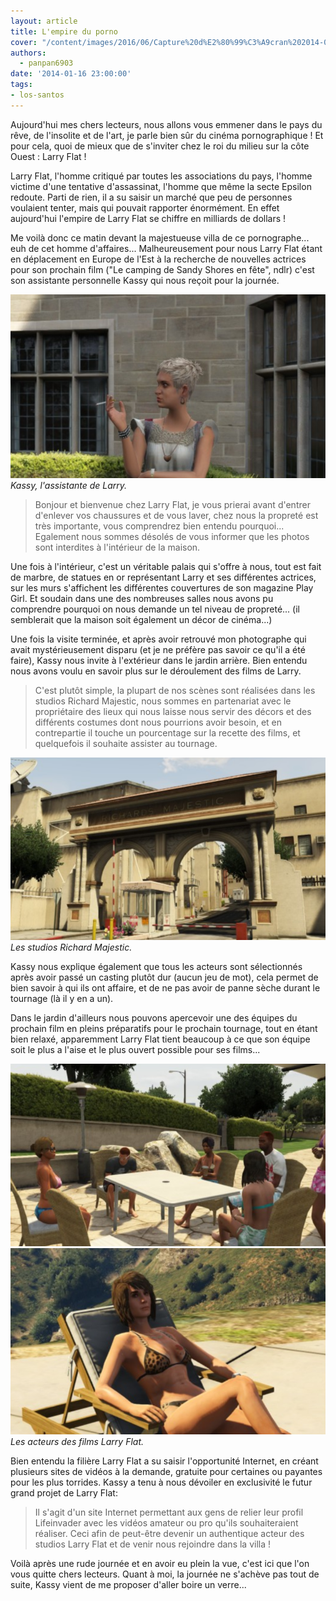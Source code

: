 ```yaml
---
layout: article
title: L'empire du porno
cover: "/content/images/2016/06/Capture%20d%E2%80%99%C3%A9cran%202014-01-07%20%C3%A0%2022.13.29.png"
authors:
  - panpan6903
date: '2014-01-16 23:00:00'
tags:
- los-santos
---
```


Aujourd'hui mes chers lecteurs, nous allons vous emmener dans le pays du rêve, de l'insolite et de l'art, je parle bien sûr du cinéma pornographique ! Et pour cela, quoi de mieux que de s'inviter chez le roi du milieu sur la côte Ouest : Larry Flat !

Larry Flat, l'homme critiqué par toutes les associations du pays, l'homme victime d'une tentative d'assassinat, l'homme que même la secte Epsilon redoute. Parti de rien, il a su saisir un marché que peu de personnes voulaient tenter, mais qui pouvait rapporter énormément. En effet aujourd'hui l'empire de Larry Flat se chiffre en milliards de dollars !

Me voilà donc ce matin devant la majestueuse villa de ce pornographe... euh de cet homme d'affaires... Malheureusement pour nous Larry Flat étant en déplacement en Europe de l'Est à la recherche de nouvelles actrices pour son prochain film ("Le camping de Sandy Shores en fête", ndlr) c'est son assistante personnelle Kassy qui nous reçoit pour la journée.

![Kassy, l'assistante de Larry.](/content/images/2016/06/Capture%20d%E2%80%99%C3%A9cran%202014-01-07%20%C3%A0%2022.14.07.png)
_Kassy, l'assistante de Larry._

> Bonjour et bienvenue chez Larry Flat, je vous prierai avant d'entrer d'enlever vos chaussures et de vous laver, chez nous la propreté est très importante, vous comprendrez bien entendu pourquoi... Egalement nous sommes désolés de vous informer que les photos sont interdites à l'intérieur de la maison.

Une fois à l'intérieur, c'est un véritable palais qui s'offre à nous, tout est fait de marbre, de statues en or représentant Larry et ses différentes actrices, sur les murs s'affichent les différentes couvertures de son magazine Play Girl. Et soudain dans une des nombreuses salles nous avons pu comprendre pourquoi on nous demande un tel niveau de propreté... (il semblerait que la maison soit également un décor de cinéma...)

Une fois la visite terminée, et après avoir retrouvé mon photographe qui avait mystérieusement disparu (et je ne préfère pas savoir ce qu'il a été faire), Kassy nous invite à l'extérieur dans le jardin arrière. Bien entendu nous avons voulu en savoir plus sur le déroulement des films de Larry.

> C'est plutôt simple, la plupart de nos scènes sont réalisées dans les studios Richard Majestic, nous sommes en partenariat avec le propriétaire des lieux qui nous laisse nous servir des décors et des différents costumes dont nous pourrions avoir besoin, et en contrepartie il touche un pourcentage sur la recette des films, et quelquefois il souhaite assister au tournage.

![Les studios Richard Majestic.](/content/images/2016/06/Capture%20d%E2%80%99%C3%A9cran%202014-01-07%20%C3%A0%2022.13.40.png)
_Les studios Richard Majestic._

Kassy nous explique également que tous les acteurs sont sélectionnés après avoir passé un casting plutôt dur (aucun jeu de mot), cela permet de bien savoir à qui ils ont affaire, et de ne pas avoir de panne sèche durant le tournage (là il y en a un).

Dans le jardin d'ailleurs nous pouvons apercevoir une des équipes du prochain film en pleins préparatifs pour le prochain tournage, tout en étant bien relaxé, apparemment Larry Flat tient beaucoup à ce que son équipe soit le plus a l'aise et le plus ouvert possible pour ses films...

![](/content/images/2016/06/Capture%20d%E2%80%99%C3%A9cran%202014-01-07%20%C3%A0%2022.14.38.png)
![Les acteurs des films Larry Flat.](/content/images/2016/06/Capture%20d%E2%80%99%C3%A9cran%202014-01-07%20%C3%A0%2022.14.56.png)
_Les acteurs des films Larry Flat._

Bien entendu la filière Larry Flat a su saisir l'opportunité Internet, en créant plusieurs sites de vidéos à la demande, gratuite pour certaines ou payantes pour les plus torrides. Kassy a tenu à nous dévoiler en exclusivité le futur grand projet de Larry Flat:

> Il s'agit d'un site Internet permettant aux gens de relier leur profil Lifeinvader avec les vidéos amateur ou pro qu'ils souhaiteraient réaliser. Ceci afin de peut-être devenir un authentique acteur des studios Larry Flat et de venir nous rejoindre dans la villa !

Voilà après une rude journée et en avoir eu plein la vue, c'est ici que l'on vous quitte chers lecteurs. Quant à moi, la journée ne s'achève pas tout de suite, Kassy vient de me proposer d'aller boire un verre...